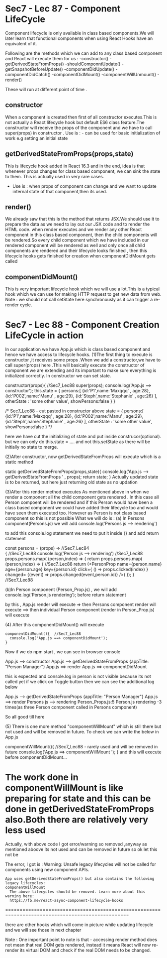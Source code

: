 Sec7 - Lec 87 - Component LifeCycle
====================================
Component lifecycle is only available in class based components.We will later learn that functional
components when using React Hooks have an equivalent of it.

Following are the methods which we can add to any class based component and React will execute them
for us :
-constructor()
-getDerivedStateFromProps()
-shouldComponntUpdate()
-getSnapshotBeforeUpdate()
-componentDidUpdate()
-componentDidCatch()
-componentDidMount()
-componentWillUnmount()
-render()

These will run at different point of time .

constructor
-----------
When a component is created then first of all constructor executes.This is not actually a React lifecycle hook but default ES6 class feature.The constructor will receive the props of the component and we have to call super(props) in constructor . Use is : 
    - can be used for basic initialization of work e.g setting an initial state

getDerivedStateFromProps(props,state)
-------------------------------------
This is lifecycle hook added in React 16.3 and in the end, idea is that whenever props changes for class based component, we can sink the state to them. This is actually used in very rare cases.
- Use is : when props of component can change and we want to update internal state of that component,then             its used.

render()
--------
We already saw that this is the method that returns JSX.We should use it to prepare the data as we need to 
lay out our JSX code  and to render the HTML code. 
when render executes and we render any other React component in this class based component, then the child 
components will be rendered.So every child component which we have included in our rendered component will be rendered as well and only once all child components are rendered and their lifecycle looks finished , then this lifecycle hooks gets finished for creation when componentDidMount gets called 

componentDidMount()
-------------------
This is very important lifecycle hook which we will use a lot.This is a typical hook which we can use for 
making HTTP request to get new data from web.
Note : we should not call setState here synchronously as it can trigger a re-render cycle.


Sec7 - Lec 88 - Component Creation LifeCycle in action
=======================================================
In our application we have App.js which is class based component and hence we have access to lifecycle hooks.
(1)The first thing to execute is constructor ,it receives some props .When we add a constructor,we have to 
call super(props) here .This will basically execute the constructor of component we are extending and its 
important to make sure everything is initialized correctly.
In constructor we can set state.

  constructor(props){   //Sec7_Lec88
    super(props);
    console.log('App.js ==> constructor');
    this.state = {
            persons:[
              {id:'P1',name:'Maxqqq' , age:28},
              {id:'P002',name:'Manu' , age:29},
              {id:'Steph',name:'Stephanie' , age:26}
            ],
            otherState : 'some other value',
            showPersons:false
    }
  }

/* Sec7_Lec88  - cut pasted in constructor above
        state = {
          persons:[
            {id:'P1',name:'Maxqqq' , age:28},
            {id:'P002',name:'Manu' , age:29},
            {id:'Steph',name:'Stephanie' , age:26}
          ],
          otherState : 'some other value',
          showPersons:false
        }
  */

  here we have cut the initializing of state and put inside construcor(optional). 
  but we can only do this.state = .... and not this.setState as there will be initially no state to merge.

(2)After constructor, now getDerivedStateFromProps will execute which is a static method
  
   static getDerivedStateFromProps(props,state){
        console.log('App.js --> getDerivedStateFromProps ' , props);
        return state;
    }
Actually updated state is to be returned, but here just returning old state as no updation    


(3)After this render method executes
As mentioned above in when we render a component all the child component gets rendered . In this case 
all Person compoent will be rendered and if this Person would have been a class based component we could 
have added their lifecycle too and would have seen them executed too. However as Person is not
class based component so this is not possible
What we will do is :
(a) In Persons component(Persons.js) we will add console.log('Persons js --> rendering')

to add this console.log statement we need to put it inside {} and add return statement

const persons = (props) =>    //Sec7_Lec84  
{ //Sec7_Lec88
      console.log('Person js --> rendering')
//Sec7_Lec88 props.persons.map( (person,index) => {
      return props.persons.map( (person,index) => {  //Sec7_Lec88
                return (<PersonProp 
                        name={person.name} 
                        age={person.age}
                        key={person.id}
                        click={ () => props.clicked(index) } 
                        changed= {(event) => props.changed(event,person.id)}
        />)
    });
} //Sec7_Lec88

(b)In Person component (Person_Prop.js) , we will add console.log('Person.js rendering'); before return statement

by this ,  App.js render will execute => then 
           Persons component render will execute ==> then 
           individual Person component (render in Person_Prop.js) will execute

(4) After this componentDidMount() will execute

    componentDidMount(){  //Sec7_Lec88
      console.log('App.js ==> componentDidMount');
    }

Now if we do npm start , we can see in browser console 

App.js ==> constructor
App.js --> getDerivedStateFromProps  {appTitle: "Person Manager"}
App.js ==> render 
App.js ==> componentDidMount

this is expected and console.log in person is not visible because its not called yet
if we click on Toggle button then we can see  the additional log below 

App.js --> getDerivedStateFromProps  {appTitle: "Person Manager"}
App.js ==> render 
Persons js --> rendering
Person_Props.js:5 Person.js rendering -3 times(as three Person component called in Persons component)

So all good till here

(5)  There is one more method "componentWillMount" which is still there but not used and will be removed
in future. To check we can write the below in App.js  

 componentWillMount(){  //Sec7_Lec88 -  rarely used and will be removed in future
  console.log('App.js ==> componentWillMount ');
 }
 and this will execute before componentDidMount...

 The work done in componentWillMount is like preparing for state and this can be done in 
 getDerivedStateFromProps also.Both there are relatively very less used
=================================================================================================
Actually, with above code I got error/warning so removed ,anyway as mentioned aboove its not used 
and can be removed in future so ok let this not be

The error, I got is :
    Warning: Unsafe legacy lifecycles will not be called for components using new component APIs.

    App uses getDerivedStateFromProps() but also contains the following legacy lifecycles:
    componentWillMount
      The above lifecycles should be removed. Learn more about this warning here:
      https://fb.me/react-async-component-lifecycle-hooks
=================================================================================================

there are other hooks which will come in picture while updating lifecycle and we will see those in 
next chapter

Note : One important point to note is that - accessing render method does not mean that real DOM
       gets rendered, instead it means React will now re-render its virtual DOM and check if the
       real DOM needs to be changed.
